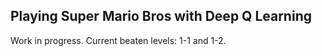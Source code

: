 ## Playing Super Mario Bros with Deep Q Learning

Work in progress. Current beaten levels: 1-1 and 1-2.
